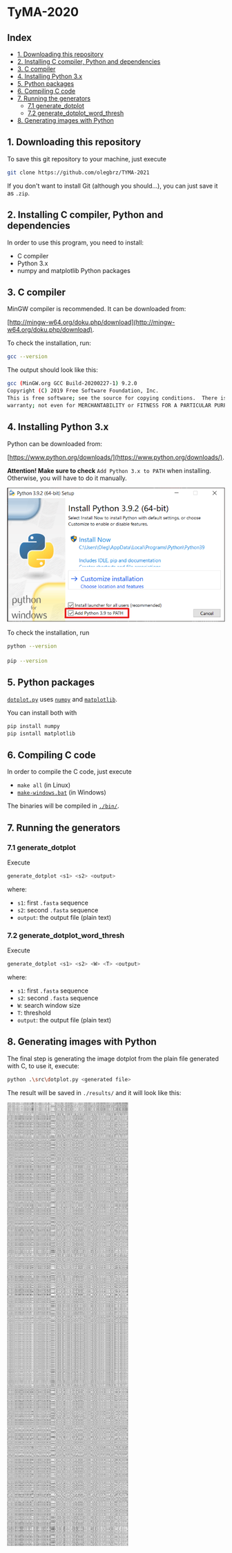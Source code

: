 # TyMA-2020

## Index

- [1. Downloading this repository](#1.-Downloading-this-repository)
- [2. Installing C compiler, Python and dependencies](#2.-Installing-C-compiler,-Python-and-dependencies)
- [3. C compiler](#3.-C-compiler)
- [4. Installing Python 3.x](#4.-Installing-Python-3.x)
- [5. Python packages](#5.-Python-packages)
- [6. Compiling C code](#6.-Compiling-C-code)
- [7. Running the generators](#7.-Running-the-generators)
  - [7.1 generate_dotplot](#7.1-generate_dotplot)
  - [7.2 generate_dotplot_word_thresh](#7.2-generate_dotplot_word_thresh)
- [8. Generating images with Python](#8.-Generating-images-with-Python)

## 1. Downloading this repository

To save this git repository to your machine, just execute

```bash
git clone https://github.com/olegbrz/TYMA-2021
```

If you don't want to install Git (although you should...), you can just save it as `.zip`.

## 2. Installing C compiler, Python and dependencies

In order to use this program, you need to install:

- C compiler
- Python 3.x
- numpy and matplotlib Python packages

## 3. C compiler

MinGW compiler is recommended. It can be downloaded from:

[http://mingw-w64.org/doku.php/download](http://mingw-w64.org/doku.php/download).

To check the installation, run:

```bash
gcc --version
```

The output should look like this:

```bash
gcc (MinGW.org GCC Build-20200227-1) 9.2.0
Copyright (C) 2019 Free Software Foundation, Inc.
This is free software; see the source for copying conditions.  There is NO
warranty; not even for MERCHANTABILITY or FITNESS FOR A PARTICULAR PURPOSE.
```

## 4. Installing Python 3.x

Python can be downloaded from:

[https://www.python.org/downloads/](https://www.python.org/downloads/).

**Attention! Make sure to check** `Add Python 3.x to PATH` when installing. Otherwise, you will have to do it manually.

![python installer](./assets/tutorial-1.png)

To check the installation, run

```bash
python --version

pip --version
```

## 5. Python packages

[`dotplot.py`](./src/dotplot.py) uses [`numpy`](https://numpy.org/) and [`matplotlib`](https://matplotlib.org/).

You can install both with

```bash
pip install numpy
pip isntall matplotlib
```

## 6. Compiling C code

In order to compile the C code, just execute

- `make all` (in Linux)
- [`make-windows.bat`](make-windows.bat) (in Windows)

The binaries will be compiled in [`./bin/`](./bin).

## 7. Running the generators

### 7.1 generate_dotplot

Execute

```bash
generate_dotplot <s1> <s2> <output>
```

where:

- `s1`: first `.fasta` sequence
- `s2`: second `.fasta` sequence
- `output`: the output file (plain text)

### 7.2 generate_dotplot_word_thresh

Execute

```bash
generate_dotplot <s1> <s2> <W> <T> <output>
```

where:

- `s1`: first `.fasta` sequence
- `s2`: second `.fasta` sequence
- `W`: search window size
- `T`: threshold
- `output`: the output file (plain text)

## 8. Generating images with Python

The final step is generating the image dotplot from the plain file generated with C, to use it, execute:

```bash
python .\src\dotplot.py <generated file>
```

The result will be saved in `./results/` and it will look like this:

![dotplot example](./assets/dotplotF5-CH.png)
